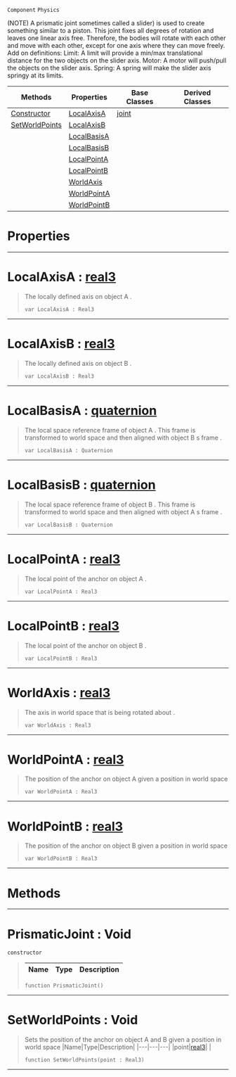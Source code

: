  `Component` `Physics`



(NOTE) A prismatic joint sometimes called a slider) is used to create something similar to a piston. This joint fixes all degrees of rotation and leaves one linear axis free. Therefore, the bodies will rotate with each other and move with each other, except for one axis where they can move freely. Add on definitions: Limit: A limit will provide a min/max translational distance for the two objects on the slider axis. Motor: A motor will push/pull the objects on the slider axis. Spring: A spring will make the slider axis springy at its limits.

|Methods|Properties|Base Classes|Derived Classes|
|---|---|---|---|
|[ Constructor](https://github.com/ZilchEngine/ZilchDocs/blob/master/code_reference/class_reference/prismaticjoint.md#prismaticjoint-void)|[ LocalAxisA](https://github.com/ZilchEngine/ZilchDocs/blob/master/code_reference/class_reference/prismaticjoint.md#localaxisa-zilch-engine-d)|[joint](https://github.com/ZilchEngine/ZilchDocs/blob/master/code_reference/class_reference/joint.md)| |
|[ SetWorldPoints](https://github.com/ZilchEngine/ZilchDocs/blob/master/code_reference/class_reference/prismaticjoint.md#setworldpoints-void)|[ LocalAxisB](https://github.com/ZilchEngine/ZilchDocs/blob/master/code_reference/class_reference/prismaticjoint.md#localaxisb-zilch-engine-d)| | |
| |[ LocalBasisA](https://github.com/ZilchEngine/ZilchDocs/blob/master/code_reference/class_reference/prismaticjoint.md#localbasisa-zilch-engine)| | |
| |[ LocalBasisB](https://github.com/ZilchEngine/ZilchDocs/blob/master/code_reference/class_reference/prismaticjoint.md#localbasisb-zilch-engine)| | |
| |[ LocalPointA](https://github.com/ZilchEngine/ZilchDocs/blob/master/code_reference/class_reference/prismaticjoint.md#localpointa-zilch-engine)| | |
| |[ LocalPointB](https://github.com/ZilchEngine/ZilchDocs/blob/master/code_reference/class_reference/prismaticjoint.md#localpointb-zilch-engine)| | |
| |[ WorldAxis](https://github.com/ZilchEngine/ZilchDocs/blob/master/code_reference/class_reference/prismaticjoint.md#worldaxis-zilch-engine-do)| | |
| |[ WorldPointA](https://github.com/ZilchEngine/ZilchDocs/blob/master/code_reference/class_reference/prismaticjoint.md#worldpointa-zilch-engine)| | |
| |[ WorldPointB](https://github.com/ZilchEngine/ZilchDocs/blob/master/code_reference/class_reference/prismaticjoint.md#worldpointb-zilch-engine)| | |


 #  Properties


---  
 #  LocalAxisA : [real3](https://github.com/ZilchEngine/ZilchDocs/blob/master/code_reference/nada_base_types/real3.md)

> The locally defined axis on object A . 
> ``` lang=cpp, name=Nada
> var LocalAxisA : Real3


---  
 #  LocalAxisB : [real3](https://github.com/ZilchEngine/ZilchDocs/blob/master/code_reference/nada_base_types/real3.md)

> The locally defined axis on object B . 
> ``` lang=cpp, name=Nada
> var LocalAxisB : Real3


---  
 #  LocalBasisA : [quaternion](https://github.com/ZilchEngine/ZilchDocs/blob/master/code_reference/nada_base_types/quaternion.md)

> The local space reference frame of object A . This frame is transformed to world space and then aligned with object B s frame . 
> ``` lang=cpp, name=Nada
> var LocalBasisA : Quaternion


---  
 #  LocalBasisB : [quaternion](https://github.com/ZilchEngine/ZilchDocs/blob/master/code_reference/nada_base_types/quaternion.md)

> The local space reference frame of object B . This frame is transformed to world space and then aligned with object A s frame . 
> ``` lang=cpp, name=Nada
> var LocalBasisB : Quaternion


---  
 #  LocalPointA : [real3](https://github.com/ZilchEngine/ZilchDocs/blob/master/code_reference/nada_base_types/real3.md)

> The local point of the anchor on object A . 
> ``` lang=cpp, name=Nada
> var LocalPointA : Real3


---  
 #  LocalPointB : [real3](https://github.com/ZilchEngine/ZilchDocs/blob/master/code_reference/nada_base_types/real3.md)

> The local point of the anchor on object B . 
> ``` lang=cpp, name=Nada
> var LocalPointB : Real3


---  
 #  WorldAxis : [real3](https://github.com/ZilchEngine/ZilchDocs/blob/master/code_reference/nada_base_types/real3.md)

> The axis in world space that is being rotated about . 
> ``` lang=cpp, name=Nada
> var WorldAxis : Real3


---  
 #  WorldPointA : [real3](https://github.com/ZilchEngine/ZilchDocs/blob/master/code_reference/nada_base_types/real3.md)

> The position of the anchor on object A given a position in world space 
> ``` lang=cpp, name=Nada
> var WorldPointA : Real3


---  
 #  WorldPointB : [real3](https://github.com/ZilchEngine/ZilchDocs/blob/master/code_reference/nada_base_types/real3.md)

> The position of the anchor on object B given a position in world space 
> ``` lang=cpp, name=Nada
> var WorldPointB : Real3


---  
 #  Methods


---  
 #  PrismaticJoint : Void

 `constructor`

> 
> |Name|Type|Description|
> |---|---|---|
> ``` lang=cpp, name=Nada
> function PrismaticJoint()
> ``` 


---  
 #  SetWorldPoints : Void

> Sets the position of the anchor on object A and B given a position in world space 
> |Name|Type|Description|
> |---|---|---|
> |point|[real3](https://github.com/ZilchEngine/ZilchDocs/blob/master/code_reference/nada_base_types/real3.md)| |
> ``` lang=cpp, name=Nada
> function SetWorldPoints(point : Real3)
> ``` 


---  
 

 